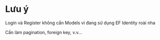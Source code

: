 ﻿# Lưu ý

Login và Register không cần Models vì đang sử dụng EF Identity roài nha

Cần làm pagination, foreign key, v.v...

